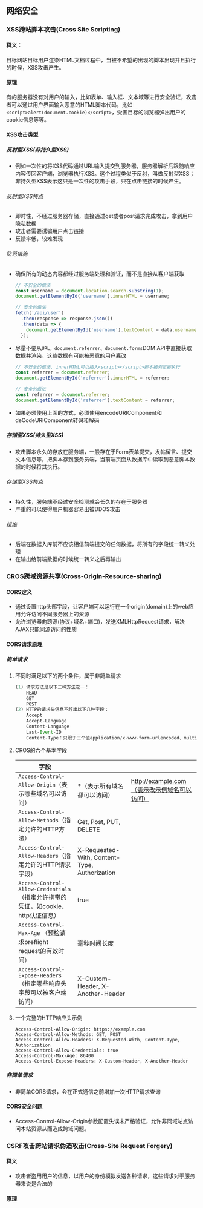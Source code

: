 ## 网络安全

### XSS跨站脚本攻击(Cross Site Scripting)

#### 释义：

目标网站目标用户渲染HTML文档过程中，当被不希望的出现的脚本出现并且执行的时候，XSS攻击产生。

#### 原理

有的服务器没有对用户的输入，比如表单、输入框、文本域等进行安全验证，攻击者可以通过用户界面输入恶意的HTML脚本代码，比如`<script>alert(document.cookie)</script>`，受害目标的浏览器弹出用户的cookie信息等等。

#### XSS攻击类型

##### 反射型XSS(非持久型XSS)

* 例如一次性的将XSS代码通过URL输入提交到服务器，服务器解析后跟随响应内容传回客户端，浏览器执行XSS。这个过程类似于反射，叫做反射型XSS；非持久型XSS表示这只是一次性的攻击手段，只在点击链接的时候产生。

###### 反射型XSS特点

* 即时性，不经过服务器存储，直接通过get或者post请求完成攻击，拿到用户隐私数据
* 攻击者需要诱骗用户点击链接
* 反馈率低，较难发现

###### 防范措施

* 确保所有的动态内容都经过服务端处理和验证，而不是直接从客户端获取

  ```javascript
  // 不安全的做法
  const username = document.location.search.substring(1);
  document.getElementById('username').innerHTML = username;
  
  // 安全的做法
  fetch('/api/user')
    .then(response => response.json())
    .then(data => {
      document.getElementById('username').textContent = data.username;
    });
  ```

  

* 尽量不要从`URL，document.referrer、document.forms`DOM API中直接获取数据并渲染，这些数据有可能被恶意的用户篡改

  ```javascript
  // 不安全的做法, innerHTML可以插入<script></script>脚本被浏览器执行
  const referrer = document.referrer;
  document.getElementById('referrer').innerHTML = referrer;
  
  // 安全的做法
  const referrer = document.referrer;
  document.getElementById('referrer').textContent = referrer;
  ```

  

* 如果必须使用上面的方式，必须使用encodeURIComponent和deCodeURIComponent转码和解码

##### 存储型XSS(持久型XSS)

* 攻击脚本永久的存放在服务端，一般存在于Form表单提交，发帖留言、提交文本信息等，把脚本存到服务员端，当前端页面从数据库中读取到恶意脚本数据的时候将其执行。

###### 存储型XSS特点

* 持久性，服务端不经过安全检测就会长久的存在于服务器
* 严重的可以使得用户机器容易出被DDOS攻击

###### 措施

* 后端在数据入库前不应该相信前端提交的任何数据，将所有的字段统一转义处理
* 在输出给前端数据的时候统一转义之后再输出

### CROS跨域资源共享(Cross-Origin-Resource-sharing)

#### CORS定义

* 通过设置http头部字段，让客户端可以运行在一个origin(domain)上的web应用允许访问不同服务器上的资源
* 允许浏览器向跨源(协议+域名+端口)，发送XMLHttpRequest请求，解决AJAX只能同源访问的性质

#### CORS请求原理

##### 简单请求

1. 不同时满足以下的两个条件，属于非简单请求

   ```javascript
   (1) 请求方法是以下三种方法之一：
       HEAD
       GET
       POST
   (2) HTTP的请求头信息不超出以下几种字段：
       Accept
       Accept-Language
       Content-Language
       Last-Event-ID
       Content-Type：只限于三个值application/x-www-form-urlencoded、multipart/form-data、text/plain
   ```

2. CROS的六个基本字段

   | 字段                                                         |                                               |                                              |
   | ------------------------------------------------------------ | --------------------------------------------- | -------------------------------------------- |
   | `Access-Control-Allow-Origin`（表示哪些域名可以访问）        | *（表示所有域名都可以访问）                   | http://example.com（表示改示例域名可以访问） |
   | `Access-Control-Allow-Methods`（指定允许的HTTP方法）         | Get, Post, PUT, DELETE                        |                                              |
   | `Access-Control-Allow-Headers`（指定允许的HTTP请求字段）     | X-Requested-With, Content-Type, Authorization |                                              |
   | `Access-Control-Allow-Credentials`（指定允许携带的凭证，如cookie、http认证信息） | true                                          |                                              |
   | `Access-Control-Max-Age` （预检请求preflight request的有效时间） | 毫秒时间长度                                  |                                              |
   | `Access-Control-Expose-Headers`（指定哪些响应头字段可以被客户端访问） | X-Custom-Header, X-Another-Header             |                                              |

   

3. 一个完整的HTTP响应头示例

   ```http
   Access-Control-Allow-Origin: https://example.com
   Access-Control-Allow-Methods: GET, POST
   Access-Control-Allow-Headers: X-Requested-With, Content-Type, Authorization
   Access-Control-Allow-Credentials: true
   Access-Control-Max-Age: 86400
   Access-Control-Expose-Headers: X-Custom-Header, X-Another-Header
   ```

   

##### 非简单请求

* 非简单CORS请求，会在正式通信之前增加一次HTTP请求查询

#### CORS安全问题

* Access-Control-Allow-Origin参数配置失误未严格验证，允许非同域站点访问本站资源从而造成跨域问题。

### CSRF攻击跨站请求伪造攻击(Cross-Site Request Forgery)

#### 释义

* 攻击者盗用用户的信息，以用户的身份模拟发送各种请求，这些请求对于服务器来说是合法的

#### 原理
